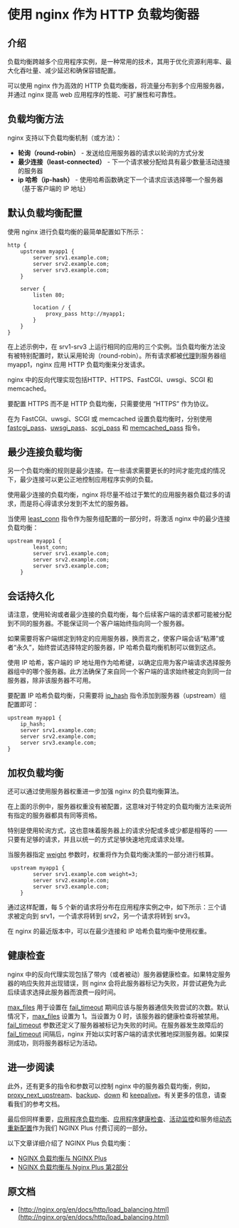 # 使用 nginx 作为 HTTP 负载均衡器
## 介绍
负载均衡跨越多个应用程序实例，是一种常用的技术，其用于优化资源利用率、最大化吞吐量、减少延迟和确保容错配置。

可以使用 nginx 作为高效的 HTTP 负载均衡器，将流量分布到多个应用服务器，并通过 nginx 提高 web 应用程序的性能、可扩展性和可靠性。

## 负载均衡方法
nginx 支持以下负载均衡机制（或方法）：

- **轮询（round-robin）** - 发送给应用服务器的请求以轮询的方式分发
- **最少连接（least-connected）** - 下一个请求被分配给具有最少数量活动连接的服务器
- **ip 哈希（ip-hash）** - 使用哈希函数确定下一个请求应该选择哪一个服务器（基于客户端的 IP 地址）

## 默认负载均衡配置
使用 nginx 进行负载均衡的最简单配置如下所示：

```nginx
http {
    upstream myapp1 {
        server srv1.example.com;
        server srv2.example.com;
        server srv3.example.com;
    }

    server {
        listen 80;

        location / {
            proxy_pass http://myapp1;
        }
    }
}
```
在上述示例中，在 srv1-srv3 上运行相同的应用的三个实例。当负载均衡方法没有被特别配置时，默认采用轮询（round-robin）。所有请求都被[代理](http://nginx.org/en/docs/http/ngx_http_proxy_module.html#proxy_pass)到服务器组 myapp1，nginx 应用 HTTP 负载均衡来分发请求。

nginx 中的反向代理实现包括HTTP、HTTPS、FastCGI、uwsgi、SCGI 和 memcached。

要配置 HTTPS 而不是 HTTP 负载均衡，只需要使用 “HTTPS” 作为协议。

在为 FastCGI、uwsgi、SCGI 或 memcached 设置负载均衡时，分别使用 [fastcgi_pass](http://nginx.org/en/docs/http/ngx_http_fastcgi_module.html#fastcgi_pass)、[uwsgi_pass](http://nginx.org/en/docs/http/ngx_http_uwsgi_module.html#uwsgi_pass)、[scgi_pass](http://nginx.org/en/docs/http/ngx_http_scgi_module.html#scgi_pass) 和 [memcached_pass](http://nginx.org/en/docs/http/ngx_http_memcached_module.html#memcached_pass) 指令。

## 最少连接负载均衡
另一个负载均衡的规则是最少连接。在一些请求需要更长的时间才能完成的情况下，最少连接可以更公正地控制应用程序实例的负载。

使用最少连接的负载均衡，nginx 将尽量不给过于繁忙的应用服务器负载过多的请求，而是将心得请求分发到不太忙的服务器。

当使用 [least_conn](http://nginx.org/en/docs/http/ngx_http_upstream_module.html#least_conn) 指令作为服务组配置的一部分时，将激活 nginx 中的最少连接负载均衡：

```nginx
upstream myapp1 {
        least_conn;
        server srv1.example.com;
        server srv2.example.com;
        server srv3.example.com;
    }
```

## 会话持久化
请注意，使用轮询或者最少连接的负载均衡，每个后续客户端的请求都可能被分配到不同的服务器。不能保证同一个客户端始终指向同一个服务器。

如果需要将客户端绑定到特定的应用服务器，换而言之，使客户端会话“粘滞”或者“永久”，始终尝试选择特定的服务器，IP 哈希负载均衡机制可以做到这点。

使用 IP 哈希，客户端的 IP 地址用作为哈希键，以确定应用为客户端请求选择服务器组中的哪个服务器。此方法确保了来自同一个客户端的请求始终被定向到同一台服务器，除非该服务器不可用。

要配置 IP 哈希负载均衡，只需要将 [ip_hash](http://nginx.org/en/docs/http/ngx_http_upstream_module.html#ip_hash) 指令添加到服务器（upstream）组配置即可：

```nginx
upstream myapp1 {
    ip_hash;
    server srv1.example.com;
    server srv2.example.com;
    server srv3.example.com;
}
```

## 加权负载均衡
还可以通过使用服务器权重进一步加强 nginx 的负载均衡算法。

在上面的示例中，服务器权重没有被配置，这意味对于特定的负载均衡方法来说所有指定的服务器都具有同等资格。

特别是使用轮询方式，这也意味着服务器上的请求分配或多或少都是相等的 —— 只要有足够的请求，并且以统一的方式足够快速地完成请求处理。

当服务器指定 [weight](http://nginx.org/en/docs/http/ngx_http_upstream_module.html#server) 参数时，权重将作为负载均衡决策的一部分进行核算。

```nginx
 upstream myapp1 {
        server srv1.example.com weight=3;
        server srv2.example.com;
        server srv3.example.com;
    }
```
通过这样配置，每 5 个新的请求将分布在应用程序实例之中，如下所示：三个请求被定向到 srv1，一个请求将转到 srv2，另一个请求将转到 srv3。

在 nginx 的最近版本中，可以在最少连接和 IP 哈希负载均衡中使用权重。

## 健康检查
nginx 中的反向代理实现包括了带内（或者被动）服务器健康检查。如果特定服务器的响应失败并出现错误，则 nginx 会将此服务器标记为失败，并尝试避免为此后续请求选择此服务器而浪费一段时间。

[max_files](http://nginx.org/en/docs/http/ngx_http_upstream_module.html#server) 用于设置在 [fail_timeout](http://nginx.org/en/docs/http/ngx_http_upstream_module.html#server) 期间应该与服务器通信失败尝试的次数。默认情况下，[max_files](http://nginx.org/en/docs/http/ngx_http_upstream_module.html#server) 设置为 1。当设置为 0 时，该服务器的健康检查将被禁用。[fail_timeout](http://nginx.org/en/docs/http/ngx_http_upstream_module.html#server) 参数还定义了服务器被标记为失败的时间。在服务器发生故障后的 [fail_timeout](http://nginx.org/en/docs/http/ngx_http_upstream_module.html#server) 间隔后，nginx 开始以实时客户端的请求优雅地探测服务器。如果探测成功，则将服务器标记为活动。

## 进一步阅读
此外，还有更多的指令和参数可以控制 nginx 中的服务器负载均衡，例如，[proxy_next_upstream](http://nginx.org/en/docs/http/ngx_http_proxy_module.html#proxy_next_upstream)、[backup](http://nginx.org/en/docs/http/ngx_http_upstream_module.html#server)、[down](http://nginx.org/en/docs/http/ngx_http_upstream_module.html#server) 和 [keepalive](http://nginx.org/en/docs/http/ngx_http_upstream_module.html#keepalive)。有关更多的信息，请查看我们的参考文档。

最后但同样重要，[应用程序负载均衡](https://www.nginx.com/products/application-load-balancing/?_ga=2.104451654.798520331.1503766923-1890203964.1497190280)、[应用程序健康检查](https://www.nginx.com/products/application-health-checks/?_ga=2.104451654.798520331.1503766923-1890203964.1497190280)、[活动监控](https://www.nginx.com/products/live-activity-monitoring/?_ga=2.104451654.798520331.1503766923-1890203964.1497190280)和服务组[动态重新配置](https://www.nginx.com/products/on-the-fly-reconfiguration/?_ga=2.96194266.798520331.1503766923-1890203964.1497190280)作为我们 NGINX Plus 付费订阅的一部分。

以下文章详细介绍了 NGINX Plus 负载均衡：
- [NGINX 负载均衡与 NGINX Plus](https://www.nginx.com/blog/load-balancing-with-nginx-plus/?_ga=2.96194266.798520331.1503766923-1890203964.1497190280)
- [NGINX 负载均衡与 Nginx Plus 第2部分](https://www.nginx.com/blog/load-balancing-with-nginx-plus-part2/?_ga=2.96194266.798520331.1503766923-1890203964.1497190280)

## 原文档

- [http://nginx.org/en/docs/http/load_balancing.html](http://nginx.org/en/docs/http/load_balancing.html)
